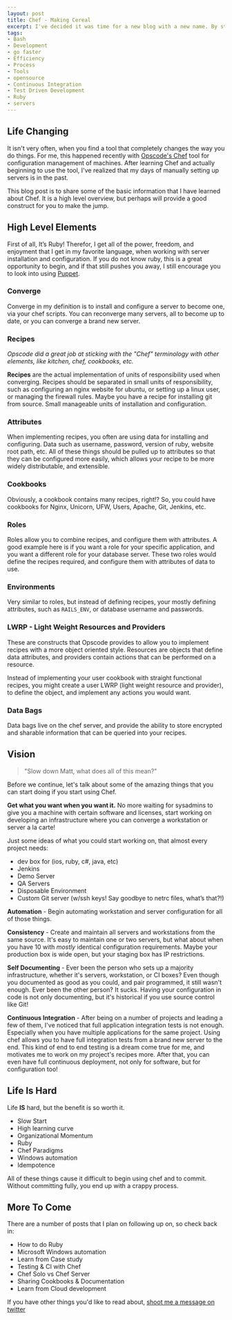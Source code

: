 ```yaml
---
layout: post
title: Chef - Making Cereal
excerpt: I've decided it was time for a new blog with a new name. By starting a new blog, I have some new tools that you should look in to. Reliable hosting for my blog for free, using Github! New direction for my blog, focusing on Computer Science, Other Languages, Community, and Business.
tags:
- Bash
- Development
- go faster
- Efficiency
- Process
- Tools
- opensource
- Continuous Integration
- Test Driven Development
- Ruby
- servers
---
```


## Life Changing

It isn't very often, when you find a tool that completely changes the way you do things.  For me, this happened recently with [Opscode's Chef](http://www.opscode.com/chef/) tool for configuration management of machines. After learning Chef and actually beginning to use the tool, I've realized that my days of manually setting up servers is in the past.

This blog post is to share some of the basic information that I have learned about Chef.  It is a high level overview, but perhaps will provide a good construct for you to make the jump.

## High Level Elements

First of all, It’s Ruby! Therefor, I get all of the power, freedom, and enjoyment that I get in my favorite language, when working with server installation and configuration. If you do not know ruby, this is a great opportunity to begin, and if that still pushes you away, I still encourage you to look into using [Puppet](http://puppetlabs.com/).

### Converge

Converge in my definition is to install and configure a server to become one, via your chef scripts.  You can reconverge many servers, all to become up to date, or you can converge a brand new server.

### Recipes

*Opscode did a great job at sticking with the "Chef" terminology with other elements, like kitchen, chef, cookbooks, etc.*

**Recipes** are the actual implementation of units of responsibility used when converging.  Recipes should be separated in small units of responsibility, such as configuring an nginx website for ubuntu, or setting up a linux user, or managing the firewall rules.  Maybe you have a recipe for installing git from source.  Small manageable units of installation and configuration.

### Attributes

When implementing recipes, you often are using data for installing and configuring.  Data such as username, password, version of ruby, website root path, etc.  All of these things should be pulled up to attributes so that they can be configured more easily, which allows your recipe to be more widely distributable, and extensible.

### Cookbooks

Obviously, a cookbook contains many recipes, right!? So, you could have cookbooks for Nginx, Unicorn, UFW, Users, Apache, Git, Jenkins, etc.

### Roles

Roles allow you to combine recipes, and configure them with attributes.  A good example here is if you want a role for your specific application, and you want a different role for your database server.  These two roles would define the recipes required, and configure them with attributes of data to use.

### Environments

Very similar to roles, but instead of defining recipes, your mostly defining attributes, such as `RAILS_ENV`, or database username and passwords.

### LWRP - Light Weight Resources and Providers

These are constructs that Opscode provides to allow you to implement recipes with a more object oriented style.  Resources are objects that define data attributes, and providers contain actions that can be performed on a resource.

Instead of implementing your user cookbook with straight functional recipes, you might create a user LWRP (light weight resource and provider), to define the object, and implement any actions you would want.

### Data Bags

Data bags live on the chef server, and provide the ability to store encrypted and sharable information that can be queried into your recipes.

## Vision

> "Slow down Matt, what does all of this mean?"

Before we continue, let's talk about some of the amazing things that you can start doing if you start using Chef.

**Get what you want when you want it.** No more waiting for sysadmins to give you a machine with certain software and licenses, start working on developing an infrastructure where you can converge a workstation or server a la carte!

Just some ideas of what you could start working on, that almost every project needs:

* dev box for (ios, ruby, c#, java, etc)
* Jenkins
* Demo Server
* QA Servers
* Disposable Environment
* Custom Git server (w/ssh keys! Say goodbye to netrc files, what’s that?!)

**Automation** - Begin automating workstation and server configuration for all of those things.

**Consistency** - Create and maintain all servers and workstations from the same source.  It's easy to maintain one or two servers, but what about when you have 10 with *mostly* identical configuration requirements.  Maybe your production box is wide open, but your staging box has IP restrictions.

**Self Documenting** - Ever been the person who sets up a majority infrastructure, whether it's servers, workstation, or CI boxes?  Even though you documented as good as you could, and pair programmed, it still wasn't enough.  Ever been the other person? It sucks.  Having your configuration in code is not only documenting, but it's historical if you use source control like Git!

**Continuous Integration** - After being on a number of projects and leading a few of them, I've noticed that full application integration tests is not enough.  Especially when you have multiple applications for the same project.  Using chef allows you to have full integration tests from a brand new server to the end.  This kind of end to end testing is a dream come true for me, and motivates me to work on my project's recipes more.  After that, you can even have full continuous deployment, not only for software, but for configuration too!

## Life Is Hard

Life **IS** hard, but the benefit is so worth it.

* Slow Start
* High learning curve
* Organizational Momentum
* Ruby
* Chef Paradigms
* Windows automation
* Idempotence

All of these things cause it difficult to begin using chef and to commit.  Without committing fully, you end up with a crappy process.

## More To Come

There are a number of posts that I plan on following up on, so check back in:

* How to do Ruby
* Microsoft Windows automation
* Learn from Case study
* Testing & CI with Chef
* Chef Solo vs Chef Server
* Sharing Cookbooks & Documentation
* Learn from Cloud development

If you have other things you'd like to read about, [shoot me a message on twitter](https://twitter.com/coffeencoke)
